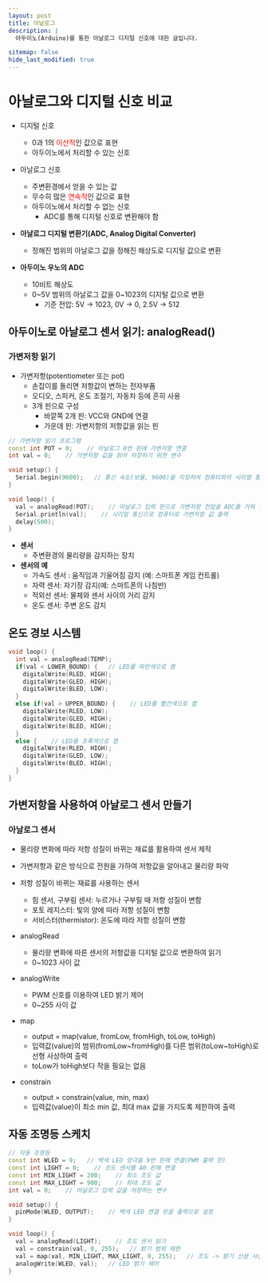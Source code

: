 ```yaml
---
layout: post
title: 아날로그
description: |
  아두이노(Arduino)를 통한 아날로그 디지털 신호에 대한 글입니다.

sitemap: false
hide_last_modified: true
---
```


# 아날로그와 디지털 신호 비교

- 디지털 신호
  - 0과 1의 <span style="color:red">이산적</span>인 값으로 표현
  - 아두이노에서 처리할 수 있는 신호

- 아날로그 신호
  - 주변환경에서 얻을 수 있는 값
  - 무수히 많은 <span style="color:red">연속적</span>인 값으로 표현
  - 아두이노에서 처리할 수 없는 신호
    - ADC를 통해 디지털 신호로 변환해야 함

- **아날로그 디지털 변환기(ADC, Analog Digital Converter)**
  - 정해진 범위의 아날로그 값을 정해진 해상도로 디지털 값으로 변환

- **아두이노 우노의 ADC**
  - 10비트 해상도
  - 0~5V 범위의 아날로그 값을 0~1023의 디지털 값으로 변환
    - 기준 전압: 5V &rarr; 1023, 0V &rarr; 0, 2.5V &rarr; 512

## 아두이노로 아날로그 센서 읽기: analogRead()

### 가변저항 읽기

- 가변저항(potentiometer 또는 pot)
  - 손잡이를 돌리면 저항값이 변하는 전자부품
  - 오디오, 스피커, 온도 조절기, 자동차 등에 흔히 사용
  - 3개 핀으로 구성
    - 바깥쪽 2개 핀: VCC와 GND에 연결
    - 가운데 핀: 가변저항의 저항값을 읽는 핀

~~~cpp
// 가변저항 읽기 프로그램
const int POT = 0;    // 아날로그 0번 핀에 가변저항 연결
int val = 0;    // 가변저항 값을 읽어 저장하기 위한 변수

void setup() {
  Serial.begin(9600);   // 통신 속도(보율, 9600)을 지정하여 컴퓨터와의 시리얼 통신 초기화
}

void loop() {
  val = analogRead(POT);    // 아날로그 입력 핀으로 가변저항 전압을 ADC를 거쳐 읽기
  Serial.println(val);    // 시리얼 통신으로 컴퓨터로 가변저항 값 출력
  delay(500);
}
~~~

- **센서**
  - 주변환경의 물리량을 감지하는 장치
- **센서의 예**
  - 가속도 센서 : 움직임과 기울어짐 감지 (예: 스마트폰 게임 컨트롤)
  - 자력 센서: 자기장 감지(예: 스마트폰의 나침반)
  - 적외선 센서: 물체와 센서 사이의 거리 감지
  - 온도 센서: 주변 온도 감지

## 온도 경보 시스템

~~~cpp
void loop() {
  int val = analogRead(TEMP);
  if(val < LOWER_BOUND) {   // LED를 파란색으로 켬
    digitalWrite(RLED, HIGH);
    digitalWrite(GLED, HIGH);
    digitalWrite(BLED, LOW);
  }
  else if(val > UPPER_BOUND) {    // LED를 빨간색으로 켬
    digitalWrite(RLED, LOW);
    digitalWrite(GLED, HIGH);
    digitalWrite(BLED, HIGH);
  }
  else {    // LED를 초록색으로 켬
    digitalWrite(RLED, HIGH);
    digitalWrite(GLED, LOW);
    digitalWrite(BLED, HIGH);
  }
}
~~~

## 가변저항을 사용하여 아날로그 센서 만들기

### 아날로그 센서

- 물리량 변화에 따라 저항 성질이 바뀌는 재료를 활용하여 센서 제작
- 가변저항과 같은 방식으로 전원을 가하여 저항값을 알아내고 물리량 파악
- 저항 성질이 바뀌는 재료를 사용하는 센서
  - 힘 센서, 구부림 센서: 누르거나 구부릴 때 저항 성질이 변함
  - 포토 레지스터: 빛의 양에 따라 저항 성질이 변함
  - 서비스터(thermistor): 온도에 따라 저항 성질이 변함

- analogRead
  - 물리량 변화에 따른 센서의 저항값을 디지털 값으로 변환하여 읽기
  - 0~1023 사이 값

- analogWrite
  - PWM 신호를 이용하여 LED 밝기 제어
  - 0~255 사이 값

- map
  - output = map(value, fromLow, fromHigh, toLow, toHigh)
  - 입력값(value)의 범위(fromLow~fromHigh)를 다른 범위(toLow~toHigh)로 선형 사상하여 출력
  - toLow가 toHigh보다 작을 필요는 없음

- constrain
  - output = constrain(value, min, max)
  - 입력값(value)이 최소 min 값, 최대 max 값을 가지도록 제한하여 출력

## 자동 조명등 스케치

~~~cpp
// 자동 조명등
const int WLED = 9;   // 백색 LED 양극을 9번 핀에 연결(PWM 출력 핀)
const int LIGHT = 0;    // 조도 센서를 A0 핀에 연결
const int MIN_LIGHT = 200;    // 최소 조도 값
const int MAX_LIGHT = 900;    // 최대 조도 값
int val = 0;    // 아날로그 입력 값을 저장하는 변수

void setup() {
  pinMode(WLED, OUTPUT);    // 백색 LED 연결 핀을 출력으로 설정
}

void loop() {
  val = analogRead(LIGHT);    // 조도 센서 읽기
  val = constrain(val, 0, 255);   // 밝기 범위 제한
  val = map(val, MIN_LIGHT, MAX_LIGHT, 0, 255);   // 조도 -> 밝기 선셩 사상
  analogWrite(WLED, val);   // LED 밝기 제어
}
~~~